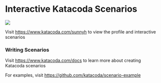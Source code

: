 # Interactive Katacoda Scenarios

[![](http://shields.katacoda.com/katacoda/sunnyh/count.svg)](https://www.katacoda.com/sunnyh "Get your profile on Katacoda.com")

Visit https://www.katacoda.com/sunnyh to view the profile and interactive scenarios

### Writing Scenarios
Visit https://www.katacoda.com/docs to learn more about creating Katacoda scenarios

For examples, visit https://github.com/katacoda/scenario-example
